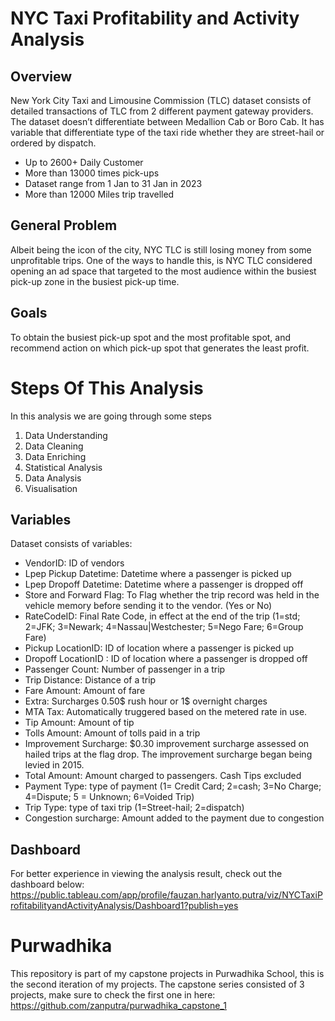 # NYC Taxi Profitability and Activity Analysis

## Overview

New York City Taxi and Limousine Commission (TLC) dataset consists of detailed transactions of TLC from 2 different payment gateway providers.
The dataset doesn’t differentiate between Medallion Cab or Boro Cab. It has variable that differentiate type of the taxi ride whether they are street-hail or ordered by dispatch.

- Up to 2600+ Daily Customer
- More than 13000 times pick-ups
- Dataset range from 1 Jan to 31 Jan in 2023
- More than 12000 Miles trip travelled

## General Problem

Albeit being the icon of the city, NYC TLC is still losing money from some unprofitable trips. One of the ways to handle this, is NYC TLC considered opening an ad space that targeted to the most audience within the busiest pick-up zone in the busiest pick-up time.

## Goals

To obtain the busiest pick-up spot and the most profitable spot, and recommend action on which pick-up spot that generates the least profit.

# Steps Of This Analysis

In this analysis we are going through some steps
1. Data Understanding
2. Data Cleaning
3. Data Enriching
4. Statistical Analysis
5. Data Analysis
6. Visualisation

## Variables
Dataset consists of variables:
- VendorID: ID of vendors
- Lpep Pickup Datetime: Datetime where a passenger is picked up
- Lpep Dropoff Datetime: Datetime where a passenger is dropped off
- Store and Forward Flag: To Flag whether the trip record was held in the vehicle memory before sending it to the vendor. (Yes or No)
- RateCodeID: Final Rate Code, in effect at the end of the trip (1=std; 2=JFK; 3=Newark; 4=Nassau|Westchester; 5=Nego Fare; 6=Group Fare)
- Pickup LocationID: ID of location where a passenger is picked up
- Dropoff LocationID : ID of location where a passenger is dropped off
- Passenger Count: Number of passenger in a trip
- Trip Distance: Distance of a trip
- Fare Amount: Amount of fare
- Extra: Surcharges 0.50$ rush hour or 1$ overnight charges
- MTA Tax: Automatically truggered based on the metered rate in use.
- Tip Amount: Amount of tip
- Tolls Amount: Amount of tolls paid in a trip
- Improvement Surcharge: $0.30 improvement surcharge assessed on hailed trips at the flag drop. The improvement surcharge began being levied in 2015.
- Total Amount: Amount charged to passengers. Cash Tips excluded
- Payment Type: type of payment (1= Credit Card; 2=cash; 3=No Charge; 4=Dispute; 5 = Unknown; 6=Voided Trip)
- Trip Type: type of taxi trip (1=Street-hail; 2=dispatch)
- Congestion surcharge: Amount added to the payment due to congestion

## Dashboard

For better experience in viewing the analysis result, check out the dashboard below:
https://public.tableau.com/app/profile/fauzan.harlyanto.putra/viz/NYCTaxiProfitabilityandActivityAnalysis/Dashboard1?publish=yes

# Purwadhika

This repository is part of my capstone projects in Purwadhika School, this is the second iteration of my projects. The capstone series consisted of 3 projects, make sure to check the first one in here:
https://github.com/zanputra/purwadhika_capstone_1
